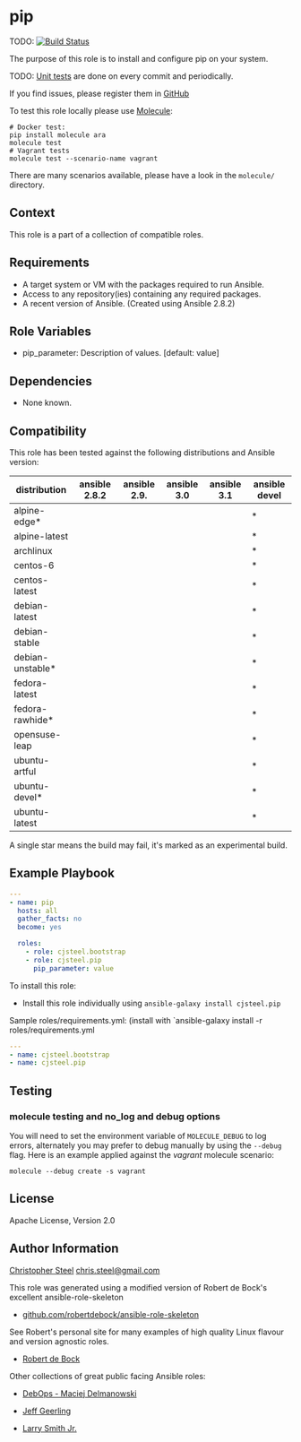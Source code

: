 # pip


TODO: [![Build Status](https://travis-ci.org/cjsteel/ansible-role-pip.svg?branch=master)](https://travis-ci.org/cjsteel/ansible-role-pip)

The purpose of this role is to install and configure pip on your system.

TODO: [Unit tests](https://travis-ci.org/cjsteel/ansible-role-pip) are done on every commit and periodically.

If you find issues, please register them in [GitHub](https://github.com/cjsteel/ansible-role-pip/issues)

To test this role locally please use [Molecule](https://github.com/metacloud/molecule):

```shell
# Docker test:
pip install molecule ara
molecule test
# Vagrant tests
molecule test --scenario-name vagrant
```
There are many scenarios available, please have a look in the `molecule/` directory.

## Context

This role is a part of a collection of compatible roles.

## Requirements


- A target system or VM with the packages required to run Ansible.
- Access to any repository(ies) containing any required packages.
- A recent version of Ansible. (Created using Ansible 2.8.2)

## Role Variables

- pip_parameter: Description of values. [default: value]

## Dependencies


- None known.

## Compatibility


This role has been tested against the following distributions and Ansible version:

|distribution|ansible 2.8.2|ansible 2.9.|ansible 3.0|ansible 3.1|ansible devel|
|------------|-----------|-----------|-----------|-----------|-------------|
|alpine-edge*|||||*|
|alpine-latest|||||*|
|archlinux|||||*|
|centos-6|||||*|
|centos-latest|||||*|
|debian-latest|||||*|
|debian-stable|||||*|
|debian-unstable*|||||*|
|fedora-latest|||||*|
|fedora-rawhide*|||||*|
|opensuse-leap|||||*|
|ubuntu-artful|||||*|
|ubuntu-devel*|||||*|
|ubuntu-latest|||||*|

A single star means the build may fail, it's marked as an experimental build.

## Example Playbook


```yaml
---
- name: pip
  hosts: all
  gather_facts: no
  become: yes

  roles:
    - role: cjsteel.bootstrap
    - role: cjsteel.pip
      pip_parameter: value
```

To install this role:
- Install this role individually using `ansible-galaxy install cjsteel.pip`

Sample roles/requirements.yml: (install with `ansible-galaxy install -r roles/requirements.yml

```yaml
---
- name: cjsteel.bootstrap
- name: cjsteel.pip
```

## Testing

### molecule testing and no_log and debug options

You will need to set the environment variable of `MOLECULE_DEBUG` to log errors, alternately you may prefer to debug manually by using the  `--debug` flag. Here is an example applied against the *vagrant* molecule scenario:

```text
molecule --debug create -s vagrant
```

## License

Apache License, Version 2.0

## Author Information

[Christopher Steel](https://cjsteel.github.io/) <chris.steel@gmail.com>

This role was generated using a modified version of Robert de Bock's excellent ansible-role-skeleton

* [github.com/robertdebock/ansible-role-skeleton](https://github.com/robertdebock/ansible-role-skeleton)

See Robert's personal site for many examples of high quality Linux flavour and version agnostic roles. 

* [Robert de Bock](https://robertdebock.nl/)

Other collections of great public facing Ansible roles:

* [DebOps - Maciej Delmanowski](https://github.com/debops)
* [Jeff Geerling](https://github.com/geerlingguy)

* [Larry Smith Jr.](https://github.com/mrlesmithjr)
